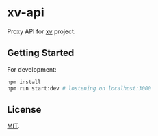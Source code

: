 # xv-api

Proxy API for [xv](https://github.com/icmx/xv) project.

## Getting Started

For development:

```sh
npm install
npm run start:dev # lostening on localhost:3000
```

## License

[MIT](LICENSE).

